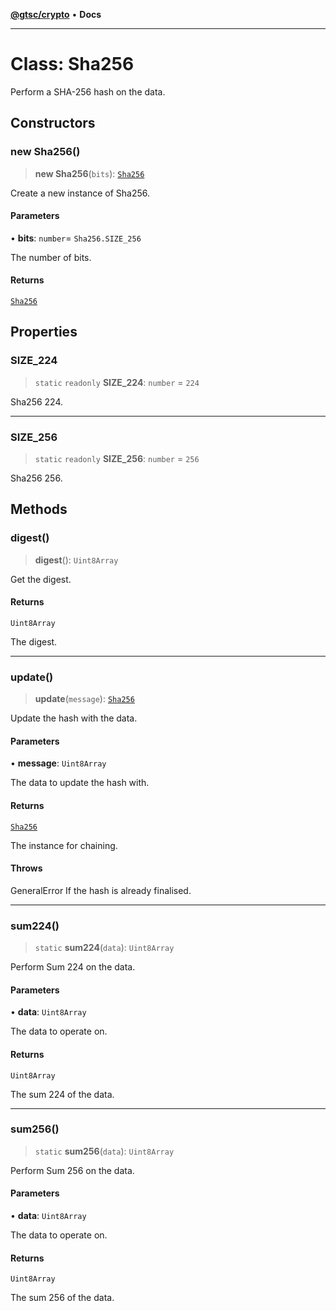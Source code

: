 [**@gtsc/crypto**](../README.md) • **Docs**

***

# Class: Sha256

Perform a SHA-256 hash on the data.

## Constructors

### new Sha256()

> **new Sha256**(`bits`): [`Sha256`](Sha256.md)

Create a new instance of Sha256.

#### Parameters

• **bits**: `number`= `Sha256.SIZE_256`

The number of bits.

#### Returns

[`Sha256`](Sha256.md)

## Properties

### SIZE\_224

> `static` `readonly` **SIZE\_224**: `number` = `224`

Sha256 224.

***

### SIZE\_256

> `static` `readonly` **SIZE\_256**: `number` = `256`

Sha256 256.

## Methods

### digest()

> **digest**(): `Uint8Array`

Get the digest.

#### Returns

`Uint8Array`

The digest.

***

### update()

> **update**(`message`): [`Sha256`](Sha256.md)

Update the hash with the data.

#### Parameters

• **message**: `Uint8Array`

The data to update the hash with.

#### Returns

[`Sha256`](Sha256.md)

The instance for chaining.

#### Throws

GeneralError If the hash is already finalised.

***

### sum224()

> `static` **sum224**(`data`): `Uint8Array`

Perform Sum 224 on the data.

#### Parameters

• **data**: `Uint8Array`

The data to operate on.

#### Returns

`Uint8Array`

The sum 224 of the data.

***

### sum256()

> `static` **sum256**(`data`): `Uint8Array`

Perform Sum 256 on the data.

#### Parameters

• **data**: `Uint8Array`

The data to operate on.

#### Returns

`Uint8Array`

The sum 256 of the data.
